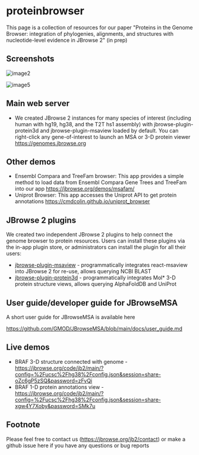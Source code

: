 # proteinbrowser

This page is a collection of resources for our paper "Proteins in the Genome Browser: integration of phylogenies, alignments, and structures with nucleotide-level evidence in JBrowse 2" (in prep)

## Screenshots

![image2](https://github.com/user-attachments/assets/a9ac296c-e2fe-41c7-bf7d-d519548eb046)

![image5](https://github.com/user-attachments/assets/7f52de03-0a2b-47fb-95f6-bb4505185487)

## Main web server

- We created JBrowse 2 instances for many species of interest (including human with hg19, hg38, and the T2T hs1 assembly) with jbrowse-plugin-protein3d and jbrowse-plugin-msaview loaded by default. You can
  right-click any gene-of-interest to launch an MSA or 3-D protein viewer
  https://genomes.jbrowse.org

## Other demos

- Ensembl Compara and TreeFam browser: This app provides a simple method to load
  data from Ensembl Compara Gene Trees and TreeFam into our app
  https://jbrowse.org/demos/msafam/
- Uniprot Browser: This app accesses the Uniprot API to get protein annotations
  https://cmdcolin.github.io/uniprot_browser

## JBrowse 2 plugins

We created two independent JBrowse 2 plugins to help connect the genome browser
to protein resources. Users can install these plugins via the in-app plugin
store, or administrators can install the plugin for all their users:

- [jbrowse-plugin-msaview](https://github.com/GMOD/jbrowse-plugin-msaview) -
  programmatically integrates react-msaview into JBrowse 2 for re-use, allows
  querying NCBI BLAST
- [jbrowse-plugin-protein3d](https://github.com/GMOD/jbrowse-plugin-protein3d) -
  programmatically integrates Mol\* 3-D protein structure views, allows querying
  AlphaFoldDB and UniProt

## User guide/developer guide for JBrowseMSA

A short user guide for JBrowseMSA is available here

https://github.com/GMOD/JBrowseMSA/blob/main/docs/user_guide.md

## Live demos

- BRAF 3-D structure connected with genome -
  https://jbrowse.org/code/jb2/main/?config=%2Fucsc%2Fhg38%2Fconfig.json&session=share-oZc6gP5zSQ&password=zFvQi
- BRAF 1-D protein annotations view -
  https://jbrowse.org/code/jb2/main/?config=%2Fucsc%2Fhg38%2Fconfig.json&session=share-xgw4Y7Xoby&password=SMk7u

## Footnote

Please feel free to contact us (https://jbrowse.org/jb2/contact) or make a github issue here if you have any questions or bug reports
